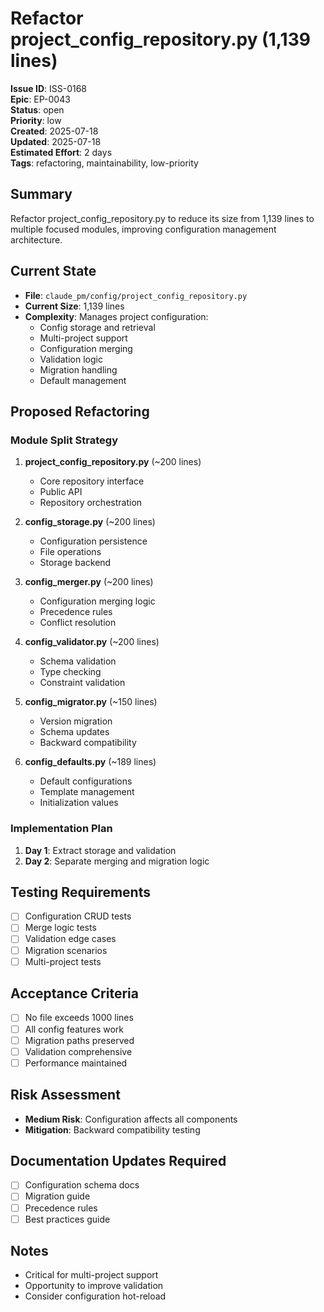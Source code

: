 # Refactor project_config_repository.py (1,139 lines)

**Issue ID**: ISS-0168  
**Epic**: EP-0043  
**Status**: open  
**Priority**: low  
**Created**: 2025-07-18  
**Updated**: 2025-07-18  
**Estimated Effort**: 2 days  
**Tags**: refactoring, maintainability, low-priority

## Summary
Refactor project_config_repository.py to reduce its size from 1,139 lines to multiple focused modules, improving configuration management architecture.

## Current State
- **File**: `claude_pm/config/project_config_repository.py`
- **Current Size**: 1,139 lines
- **Complexity**: Manages project configuration:
  - Config storage and retrieval
  - Multi-project support
  - Configuration merging
  - Validation logic
  - Migration handling
  - Default management

## Proposed Refactoring

### Module Split Strategy
1. **project_config_repository.py** (~200 lines)
   - Core repository interface
   - Public API
   - Repository orchestration
   
2. **config_storage.py** (~200 lines)
   - Configuration persistence
   - File operations
   - Storage backend
   
3. **config_merger.py** (~200 lines)
   - Configuration merging logic
   - Precedence rules
   - Conflict resolution
   
4. **config_validator.py** (~200 lines)
   - Schema validation
   - Type checking
   - Constraint validation
   
5. **config_migrator.py** (~150 lines)
   - Version migration
   - Schema updates
   - Backward compatibility
   
6. **config_defaults.py** (~189 lines)
   - Default configurations
   - Template management
   - Initialization values

### Implementation Plan
1. **Day 1**: Extract storage and validation
2. **Day 2**: Separate merging and migration logic

## Testing Requirements
- [ ] Configuration CRUD tests
- [ ] Merge logic tests
- [ ] Validation edge cases
- [ ] Migration scenarios
- [ ] Multi-project tests

## Acceptance Criteria
- [ ] No file exceeds 1000 lines
- [ ] All config features work
- [ ] Migration paths preserved
- [ ] Validation comprehensive
- [ ] Performance maintained

## Risk Assessment
- **Medium Risk**: Configuration affects all components
- **Mitigation**: Backward compatibility testing

## Documentation Updates Required
- [ ] Configuration schema docs
- [ ] Migration guide
- [ ] Precedence rules
- [ ] Best practices guide

## Notes
- Critical for multi-project support
- Opportunity to improve validation
- Consider configuration hot-reload